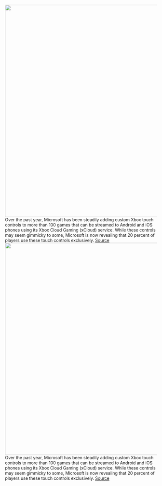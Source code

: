 <img src='https://cdn.vox-cdn.com/thumbor/ApNP-4Y-_agPNw2J0uIzMzmmnhw=/0x0:1280x720/1200x800/filters:focal(538x258:742x462)/cdn.vox-cdn.com/uploads/chorus_image/image/70219531/maxresdefault.0.jpg' width='700px' /><br/>
Over the past year, Microsoft has been steadily adding custom Xbox touch controls to more than 100 games that can be streamed to Android and iOS phones using its Xbox Cloud Gaming (xCloud) service. While these controls may seem gimmicky to some, Microsoft is now revealing that 20 percent of players use these touch controls exclusively.
<a href='https://www.theverge.com/2021/12/2/22813749/microsoft-xbox-cloud-gaming-touch-controls-stats'> Source <a/><img src='https://cdn.vox-cdn.com/thumbor/ApNP-4Y-_agPNw2J0uIzMzmmnhw=/0x0:1280x720/1200x800/filters:focal(538x258:742x462)/cdn.vox-cdn.com/uploads/chorus_image/image/70219531/maxresdefault.0.jpg' width='700px' /><br/>
Over the past year, Microsoft has been steadily adding custom Xbox touch controls to more than 100 games that can be streamed to Android and iOS phones using its Xbox Cloud Gaming (xCloud) service. While these controls may seem gimmicky to some, Microsoft is now revealing that 20 percent of players use these touch controls exclusively.
<a href='https://www.theverge.com/2021/12/2/22813749/microsoft-xbox-cloud-gaming-touch-controls-stats'> Source <a/>